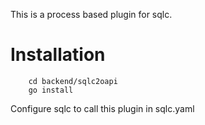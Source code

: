 

This is a process based plugin for sqlc.

# Installation


```
	cd backend/sqlc2oapi
	go install
```

 Configure sqlc to call this plugin in sqlc.yaml